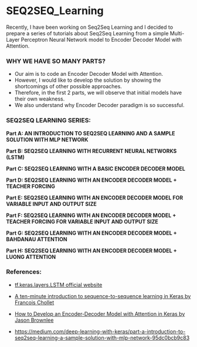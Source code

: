 # SEQ2SEQ_Learning

Recently, I have been working on Seq2Seq Learning and I decided to prepare a series of tutorials about Seq2Seq Learning from a simple Multi-Layer Perceptron Neural Network model to Encoder Decoder Model with Attention.


### WHY WE HAVE SO MANY PARTS?

* Our aim is to code an Encoder Decoder Model with Attention.
* However, I would like to develop the solution by showing the shortcomings of other possible approaches.
* Therefore, in the first 2 parts, we will observe that initial models have their own weakness.
* We also understand why Encoder Decoder paradigm is so successful.

### SEQ2SEQ LEARNING SERIES:

**Part A: AN INTRODUCTION TO SEQ2SEQ LEARNING AND A SAMPLE SOLUTION WITH MLP NETWORK**

**Part B: SEQ2SEQ LEARNING WITH RECURRENT NEURAL NETWORKS (LSTM)**

**Part C: SEQ2SEQ LEARNING WITH A BASIC ENCODER DECODER MODEL**

**Part D: SEQ2SEQ LEARNING WITH AN ENCODER DECODER MODEL + TEACHER FORCING**

**Part E: SEQ2SEQ LEARNING WITH AN ENCODER DECODER MODEL FOR VARIABLE INPUT AND OUTPUT SIZE**

**Part F: SEQ2SEQ LEARNING WITH AN ENCODER DECODER MODEL + TEACHER FORCING FOR VARIABLE INPUT AND OUTPUT SIZE**

**Part G: SEQ2SEQ LEARNING WITH AN ENCODER DECODER MODEL + BAHDANAU ATTENTION**

**Part H: SEQ2SEQ LEARNING WITH AN ENCODER DECODER MODEL + LUONG ATTENTION**

### References:

* [tf.keras.layers.LSTM official website](https://www.tensorflow.org/api_docs/python/tf/keras/layers/LSTM)

* [A ten-minute introduction to sequence-to-sequence learning in Keras by Francois Chollet](https://blog.keras.io/a-ten-minute-introduction-to-sequence-to-sequence-learning-in-keras.html)

* [How to Develop an Encoder-Decoder Model with Attention in Keras by Jason Brownlee](https://machinelearningmastery.com/encoder-decoder-attention-sequence-to-sequence-prediction-keras/)

* https://medium.com/deep-learning-with-keras/part-a-introduction-to-seq2seq-learning-a-sample-solution-with-mlp-network-95dc0bcb9c83

